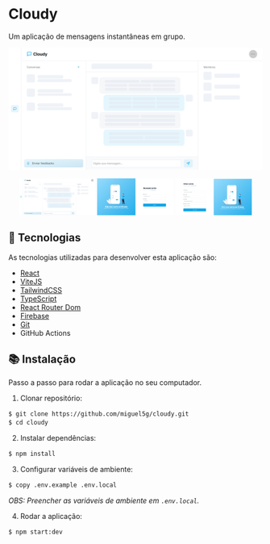 # Cloudy

Um aplicação de mensagens instantâneas em grupo.

![Home Page](/.github/assets/home-page.png)

<div align="center">
  <img width="30%" src="./.github/assets/home-page.png" />
  <img width="30%" src="./.github/assets/sign-in-page.png" />
  <img width="30%" src="./.github/assets/sign-up-page.png" />
</div>

## 🧪 Tecnologias

As tecnologias utilizadas para desenvolver esta aplicação são:

- [React](https://reactjs.org/)
- [ViteJS](https://vite.co/)
- [TailwindCSS](https://tailwindcss.com/)
- [TypeScript](https://www.typescriptlang.org/)
- [React Router Dom](https://reactrouter.com/docs/en/v6/getting-started/overview)
- [Firebase](https://firebase.google.com/)
- [Git](https://git-scm.com/)
- GitHub Actions

## 📚 Instalação

Passo a passo para rodar a aplicação no seu computador.

1. Clonar repositório:

```bash
$ git clone https://github.com/miguel5g/cloudy.git
$ cd cloudy
```

2. Instalar dependências:

```bash
$ npm install
```

3. Configurar variáveis de ambiente:

```bash
$ copy .env.example .env.local
```

_OBS: Preencher as variáveis de ambiente em `.env.local`._

4. Rodar a aplicação:

```bash
$ npm start:dev
```

<!-- TODO: Add contribution guide -->
